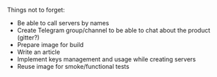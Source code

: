 Things not to forget:

- Be able to call servers by names
- Create Telegram group/channel to be able to chat about the product (gitter?)
- Prepare image for build
- Write an article
- Implement keys management and usage while creating servers
- Reuse image for smoke/functional tests
